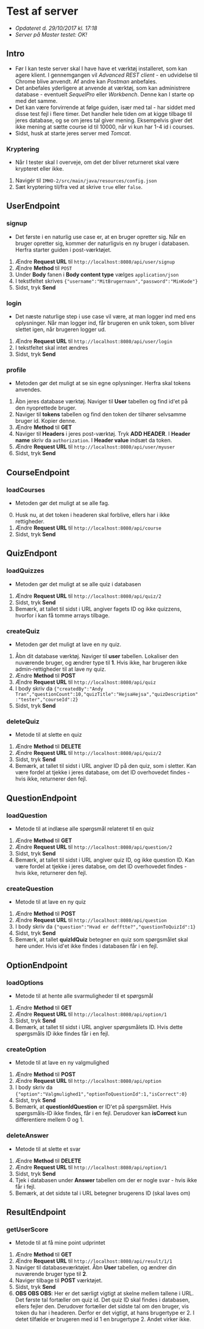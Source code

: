 # Test af server
- *Opdateret d. 29/10/2017 kl. 17:18*
- *Server på Master testet: OK!*

## Intro
- Før I kan teste server skal I have have et værktøj installeret, som kan agere klient. I gennemgangen vil *Advanced REST client* - en udvidelse til Chrome blive anvendt. Af andre kan *Postman* anbefales. 
- Det anbefales yderligere at anvende at værktøj, som kan administrere database - eventuelt *SequelPro* eller *Workbench*. Denne kan I starte op med det samme. 
- Det kan være forvirrende at følge guiden, især med tal - har siddet med disse test fejl i flere timer. Det handler hele tiden om at kigge tilbage til jeres database, og se om jeres tal giver mening. Eksempelvis giver det ikke mening at sætte course id til 10000, når vi kun har 1-4 id i courses. 
- Sidst, husk at starte jeres server med *Tomcat*. 

### Kryptering 
- Når I tester skal I overveje, om det der bliver returneret skal være krypteret eller ikke.
1. Navigér til `IMHO-2/src/main/java/resources/config.json`
2. Sæt kryptering til/fra ved at skrive `true` eller `false`. 

## UserEndpoint
### signup
- Det første i en naturlig use case er, at en bruger opretter sig. Når en bruger opretter sig, kommer der naturligvis en ny bruger i databasen. Herfra starter guiden i post-værktøjet.
1. Ændre **Request URL** til `http://localhost:8080/api/user/signup`
2. Ændre **Method** til `POST`
3. Under **Body** fanen i **Body content type** vælges `application/json`
4. I tekstfeltet skrives `{"username":"MitBrugernavn","password":"MinKode"}`
5. Sidst, tryk **Send**

### login
- Det næste naturlige step i use case vil være, at man logger ind med ens oplysninger. Når man logger ind, får brugeren en unik token, som bliver slettet igen, når brugeren logger ud. 
1. Ændre **Request URL** til `http://localhost:8080/api/user/login`
2. I tekstfeltet skal intet ændres
3. Sidst, tryk **Send**

### profile
- Metoden gør det muligt at se sin egne oplysninger. Herfra skal tokens anvendes. 
1. Åbn jeres database værktøj. Naviger til **User** tabellen og find id'et på den nyoprettede bruger. 
2. Naviger til **tokens** tabellen og find den token der tilhører selvsamme bruger id. Kopier denne. 
3. Ændre **Method** til **GET** 
4. Naviger til **Headers** i jeres post-værktøj. Tryk **ADD HEADER**. I **Header name** skriv da `authorization`. I **Header value** indsæt da token. 
5. Ændre **Request URL** til `http://localhost:8080/api/user/myuser`
6. Sidst, tryk **Send**

## CourseEndpoint
### loadCourses
- Metoden gør det muligt at se alle fag. 
0. Husk nu, at det token i headeren skal forblive, ellers har i ikke rettigheder. 
1. Ændre **Request URL** til `http://localhost:8080/api/course`
2. Sidst, tryk **Send**

## QuizEndpont
### loadQuizzes
- Metoden gør det muligt at se alle quiz i databasen 
1. Ændre **Request URL** til `http://localhost:8080/api/quiz/2`
2. Sidst, tryk **Send**
2. Bemærk, at tallet til sidst i URL angiver fagets ID og ikke quizzens, hvorfor i kan få tomme arrays tilbage. 

### createQuiz
- Metoden gør det muligt at lave en ny quiz. 
1. Åbn dit database værktøj. Naviger til **user** tabellen. Lokaliser den nuværende bruger, og ændrer type til **1**. Hvis ikke, har brugeren ikke admin-rettigheder til at lave ny quiz.
2. Ændre **Method** til **POST** 
3. Ændre **Request URL** til `http://localhost:8080/api/quiz`
4. I body skriv da `{"createdBy":"Andy Tran","questionCount":10,"quizTitle":"HejsaHejsa","quizDescription":"tester","courseId":2}`
5. Sidst, tryk **Send**

### deleteQuiz
- Metode til at slette en quiz
1. Ændre **Method** til **DELETE**
2. Ændre **Request URL** til `http://localhost:8080/api/quiz/2`
3. Sidst, tryk **Send**
3. Bemærk, at tallet til sidst i URL angiver ID på den quiz, som i sletter. Kan være fordel at tjekke i jeres database, om det ID overhovedet findes - hvis ikke, returnerer den fejl. 

## QuestionEndpoint
### loadQuestion
- Metode til at indlæse alle spørgsmål relateret til en quiz
1. Ændre **Method** til **GET**
2. Ændre **Request URL** til `http://localhost:8080/api/question/2`
3. Sidst, tryk **Send**
3. Bemærk, at tallet til sidst i URL angiver quiz ID, og ikke question ID. Kan være fordel at tjekke i jeres databse, om det ID overhovedet findes - hvis ikke, returnerer den fejl. 

### createQuestion
- Metode til at lave en ny quiz
1. Ændre **Method** til **POST**
2. Ændre **Request URL** til `http://localhost:8080/api/question`
3. I body skriv da `{"question":"Hvad er defftte?","questionToQuizId":1}`
4. Sidst, tryk **Send**
4. Bemærk, at tallet **quizIdQuiz** betegner en quiz som spørgsmålet skal høre under. Hvis id'et ikke findes i databasen får i en fejl. 

## OptionEndpoint
### loadOptions
- Metode til at hente alle svarmuligheder til et spørgsmål
1. Ændre **Method** til **GET**
2. Ændre **Request URL** til `http://localhost:8080/api/option/1`
3. Sidst, tryk **Send**
4. Bemærk, at tallet til sidst i URL angiver spørgsmålets ID. Hvis dette spørgsmåls ID ikke findes får i en fejl. 

### createOption
- Metode til at lave en ny valgmulighed
1. Ændre **Method** til **POST**
2. Ændre **Request URL** til `http://localhost:8080/api/option`
3. I body skriv da `{"option":"Valgmulighed1","optionToQuestionId":1,"isCorrect":0}`
4. Sidst, tryk **Send**
4. Bemærk, at **questionIdQuestion** er ID'et på spørgsmålet. Hvis spørgsmåls-ID ikke findes, får i en fejl. Derudover kan **isCorrect** kun differentiere mellem 0 og 1. 

### deleteAnswer
- Metode til at slette et svar
1. Ændre **Method** til **DELETE**
2. Ændre **Request URL** til `http://localhost:8080/api/option/1`
3. Sidst, tryk **Send**
3. Tjek i databasen under **Answer** tabellen om der er nogle svar - hvis ikke får i fejl. 
4. Bemærk, at det sidste tal i URL betegner brugerens ID (skal laves om)

## ResultEndpoint
### getUserScore
- Metode til at få mine point udprintet
1. Ændre **Method** til **GET**
2. Ændre **Request URL** til `http://localhost:8080/api/result/1/1`
3. Naviger til databaseværktøjet. Åbn **User** tabellen, og ændrer din nuværende bruger type til **2**. 
4. Naviger tilbage til **POST** værktøjet. 
5. Sidst, tryk **Send**
5. **OBS OBS OBS**: Her er det særligt vigtigt at skelne mellem tallene i URL. Det første tal fortæller om quiz id. Det quiz ID skal findes i databasen, ellers fejler den. Derudover fortæller det sidste tal om den bruger, vis token du har i headeren. Derfor er det vigtigt, at hans brugertype er 2. I detet tilfælde er brugeren med id 1 en brugertype 2. Andet virker ikke. 



